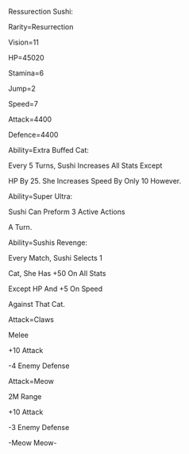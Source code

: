 Ressurection Sushi:

Rarity=Resurrection

Vision=11

HP=45020

Stamina=6

Jump=2

Speed=7

Attack=4400

Defence=4400

Ability=Extra Buffed Cat:

Every 5 Turns, Sushi Increases All Stats Except

HP By 25. She Increases Speed By Only 10 However.

Ability=Super Ultra:

Sushi Can Preform 3 Active Actions

A Turn.

Ability=Sushis Revenge:

Every Match, Sushi Selects 1

Cat, She Has +50 On All Stats 

Except HP And +5 On Speed

Against That Cat.

Attack=Claws

Melee

+10 Attack

-4 Enemy Defense

Attack=Meow

2M Range

+10 Attack

-3 Enemy Defense

-Meow Meow-

